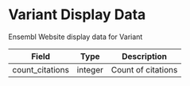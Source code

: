 # Variant Display Data

Ensembl Website display data for Variant

| Field             | Type            | Description
|-------------------|-----------------|---------------------
count_citations | integer | Count of citations
